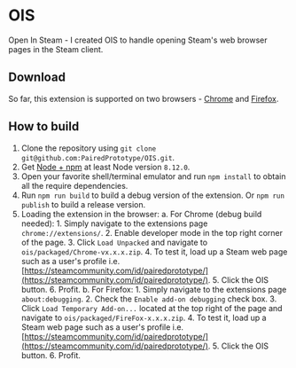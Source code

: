 # OIS

Open In Steam - I created OIS to handle opening Steam's web browser pages in the Steam client.

## Download

So far, this extension is supported on two browsers - [Chrome](https://chrome.google.com/webstore/detail/focbafnolmhmenikmjpddfdkjlodcinh/) and [Firefox](https://addons.mozilla.org/en-US/firefox/addon/open-in-steam/).

## How to build

1. Clone the repository using `git clone git@github.com:PairedPrototype/OIS.git`.
2. Get [Node + npm](https://nodejs.org/en/) at least Node version `8.12.0`.
3. Open your favorite shell/terminal emulator and run `npm install` to obtain all the require dependencies.
4. Run `npm run build` to build a debug version of the extension. Or `npm run publish` to build a release version.
5. Loading the extension in the browser:
    a. For Chrome (debug build needed):
        1. Simply navigate to the extensions page `chrome://extensions/`.
        2. Enable developer mode in the top right corner of the page.
        3. Click `Load Unpacked` and navigate to `ois/packaged/Chrome-vx.x.x.zip`.
        4. To test it, load up a Steam web page such as a user's profile i.e. [https://steamcommunity.com/id/pairedprototype/](https://steamcommunity.com/id/pairedprototype/).
        5. Click the OIS button.
        6. Profit.
    b. For Firefox:
        1. Simply navigate to the extensions page `about:debugging`.
        2. Check the `Enable add-on debugging` check box.
        3. Click `Load Temporary Add-on...` located at the top right of the page and navigate to `ois/packaged/FireFox-x.x.x.zip`.
        4. To test it, load up a Steam web page such as a user's profile i.e. [https://steamcommunity.com/id/pairedprototype/](https://steamcommunity.com/id/pairedprototype/).
        5. Click the OIS button.
        6. Profit.